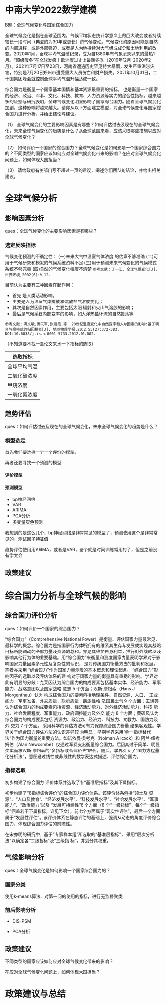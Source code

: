 # 中南大学2022数学建模

B题：全球气候变化与国家综合国力

全球气候变化是指在全球范围内，气候平均状态统计学意义上的巨大改变或者持续较长一段时间（典型的为30年或更长）的气候变动。气候变化的原因可能是自然的内部进程，或是外部强迫，或者是人为地持续对大气组成成分和土地利用的改变。2020年1月，全球平均气温破纪录，成为自1880年有气象记录以来的最热1月。“超级暖冬”在全球发疯！欧洲度过史上最暖冬季（2019年12月-2020年2月）。2021年7月17日至23日，河南省遭遇历史罕见特大暴雨，发生严重洪涝灾害，特别是7月20日郑州市遭受重大人员伤亡和财产损失。2021年10月31日，二十国集团峰会就控制全球平均气温升幅达成一致。

综合国力是衡量一个国家基本国情和基本资源最重要的指标， 也是衡量一个国家的经济、政治、军事、文化、科技、教育、人力资源等实力的综合性指标。越来越多的证据与研究表明，全球气候变化明显影响了国家综合国力。随着全球气候变化加剧，这种影响将越来越大。请你从以下方面建立模型，对全球气候变化与国家综合国力进行分析，并给出结论与建议。

（1） 全球气候变化的主要影响因素是有哪些？如何评估过去及现在的全球气候变化，未来全球气候变化的趋势是什么？从全球范围来看，应该采取哪些措施以应对全球气候变化？

（2） 如何评价一个国家的综合国力？全球气候变化是如何影响一个国家综合国力的？不同类型的国家应该如何应对全球气候变化带来的影响？在应对全球气候变化问题上，如何体现大国担当？

（3） 请给政府有关部门写不超过一页的建议，阐述你们团队的结论，并给出相关建议。

# 全球气候分析

## 影响因素分析

ques：全球气候变化的主要影响因素是有哪些？

### 选定反映指标

气候变化预测的不确定性：
(一)未来大气中温室气体浓度 的估算不够准确
(二)可用于气候研究和模拟的气候系统资料不足
(三)用于预测未来气候变化的气候模式系统不够完善
(四)自然的气候变化幅度不清楚
`参考文献：丁一汇. 全球气候变化[J]. 世界环境,2002(6):9-12.`



目前认为主要有三种因素在起作用：

- 首先 是人类活动影响。
- 主要是人为温室气体排放和硫酸盐气溶胶变化；
- 其次是自然因素作用，主要包括太阳 辐射和火山气溶胶的影响；
- 最后是气候系统内部变率的影响，如大洋热盐环流的自然振荡等

`参考文献：满文敏,周天军,张丽霞,等. 20世纪温度变化中自然变率和人为因素的影响:基于耦合气候模式的归因模拟[J]. 地球物理学报,2012,55(2):372-383. DOI:10.6038/j.issn.0001-5733.2012.02.002.`

（不知道要不找一篇论文来水一下指标的选取）

| 选取指标     |
| ------------ |
| 全球平均气温 |
| 二氧化碳浓度 |
| 甲烷浓度     |
| 一氧化氮浓度 |

## 趋势评估

ques：如何评估过去及现在的全球气候变化，未来全球气候变化的趋势是什么？

### 模型选定

首先我们要选择一个一个评价的模型，

再者还要寻找一个预测的模型

#### 评价模型

#### 预测模型

- bp神经网络
- VAR
- ARIMA
- PCA分析
- 多变量灰色预测

我想到的是这么几个，bp神经网络是非常常见的模型了，预测使用这个是非常常见的，测试因子特征值

趋势评估使用用ARIMA，或者是VAR，这个就是时间训练常用的了，但是之前没有学太会

## 政策建议



# 综合国力分析与全球气候的影响



## 综合国力评价分析

 ques：如何评价一个国家的综合国力？

“综合国力”（Comprehensive National Power）是衡量、评估国家力量最常见、最科学的概念。综合国力是指国家行为体所拥有的维系其生存与发展或实现其战略目标所能调动的全部力量及资源的总和。亦是其维护自身利益，推行对外战略以及影响其他行为体的重要基础。用“综合国力”来衡量和测度国家力量表明学界对于影响国家力量因素多元性及复杂性的认识， 是对传统国力衡量方法的批判和发展。笔者亦采用 “综合国力”作为国家力量测度的基本概念和理论起点。 “综合国力”影响因子的选取以及评估体系的建 构对于国家力量的衡量具有重要的影响。学界对此有明显的分歧：克莱因认为综合国力的构成要素包括基本实体、经济能力、军事能力、战略意图以及国家战略 意志 5 个方面；汉斯·摩根索（Hans J Morgenthau）认为 构成综合国力的要素包括地理条件、自然资源、人口、 工业能力、军事准备、外交质量、政府质量、民族性格 及国民士气 9 个方面；王诵芬认为综合国力的构成要素包括资源、经济活动能力、对外经济活动能力、科技 能力、社会发展程度、军事能力、政府调控能力及外交 能力 8 个方面；黄硕风认为综合国力的构成要素包括 资源力、政治力、经济力、科技力、文教力、国防力及外 交力 7 个方面。 采用科学的评估方法可有力保障综合国力衡量 结果客观性。学界关于综合国力评估方法的认识差异较 为明显：早期学界采用“单一指标替代法”作为国力衡量的重要方法。如诺依曼·奥考克（Noiman A lcock）和 阿兰·纽考姆伯（Alan Newcombe）仅通过军费支出衡量综合国力。后因其过于简单、明显失实而被汉斯·摩根索的“多指标联合评价法”取代。随后，学界引入了“国力方程量化分析法”，意图通过线性或非线性的数学表达式描述、评估综合国力。

### 指标选取

初步构建了综合国力 评价体系并选取了各“基准层指标”及其下属指标。

初步构建了“8指标综合评价”的综合国力评价体系。该评价体系包括“领土及 资源”、“人口及教育”、“经济发展水平”、“科技发展水平”、“社会发展水平”、“军事能力”、“政治能力”以及 “发展可持续性”8 个方面（8 个“一级指标”，每个“一级指标”涵盖若干下属指标，详见下文），前七个方面属于“现实性评估”，最后一个方面属于“发展性评估”。该评价体系在静态评估的基础上，强调从动态的角度评价综合国力，体现综合国力评估的前瞻性。

在宋亦明的研究中，基于“专家样本组”所选取的“基准层指标”， 采用“层次分析法”以确定各“二级指标”及“三级指 标”，并划分其权重。

## 气候影响分析

ques：全球气候变化是如何影响一个国家综合国力的？

### 国家分类

使用k-means算法，对第一问的使用的指标，进行无监督聚类

### 前后影响分析

- DIS-PSM

- PCA分析


## 政策建议

不同类型的国家应该如何应对全球气候变化带来的影响？

在应对全球气候变化问题上，如何体现大国担当？

# 政策建议与总结
